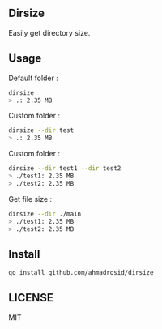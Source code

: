 ## Dirsize

Easily get directory size.

## Usage
Default folder :
```bash
dirsize
> .: 2.35 MB
```

Custom folder :
```bash
dirsize --dir test
> .: 2.35 MB
```

Custom folder :
```bash
dirsize --dir test1 --dir test2
> ./test1: 2.35 MB
> ./test2: 2.35 MB
```

Get file size :
```bash
dirsize --dir ./main
> ./test1: 2.35 MB
> ./test2: 2.35 MB
```

## Install
```bash
go install github.com/ahmadrosid/dirsize
```

## LICENSE
MIT